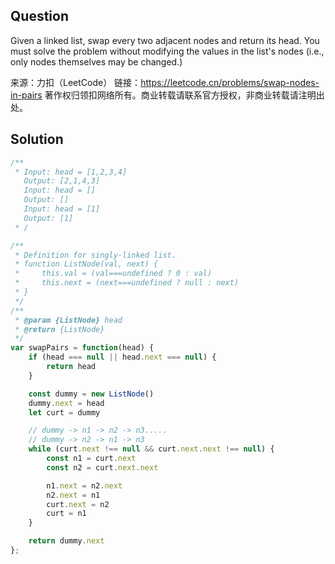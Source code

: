 ## Question
Given a linked list, swap every two adjacent nodes and return its head. You must solve the problem without modifying the values in the list's nodes (i.e., only nodes themselves may be changed.)

来源：力扣（LeetCode）
链接：https://leetcode.cn/problems/swap-nodes-in-pairs
著作权归领扣网络所有。商业转载请联系官方授权，非商业转载请注明出处。

## Solution
```javascript
/**
 * Input: head = [1,2,3,4]
   Output: [2,1,4,3]
   Input: head = []
   Output: []
   Input: head = [1]
   Output: [1]
 * /

/**
 * Definition for singly-linked list.
 * function ListNode(val, next) {
 *     this.val = (val===undefined ? 0 : val)
 *     this.next = (next===undefined ? null : next)
 * }
 */
/**
 * @param {ListNode} head
 * @return {ListNode}
 */
var swapPairs = function(head) {
    if (head === null || head.next === null) {
        return head
    }

    const dummy = new ListNode()
    dummy.next = head
    let curt = dummy

    // dummy -> n1 -> n2 -> n3.....
    // dummy -> n2 -> n1 -> n3
    while (curt.next !== null && curt.next.next !== null) {
        const n1 = curt.next
        const n2 = curt.next.next

        n1.next = n2.next
        n2.next = n1
        curt.next = n2
        curt = n1
    }

    return dummy.next
};

```